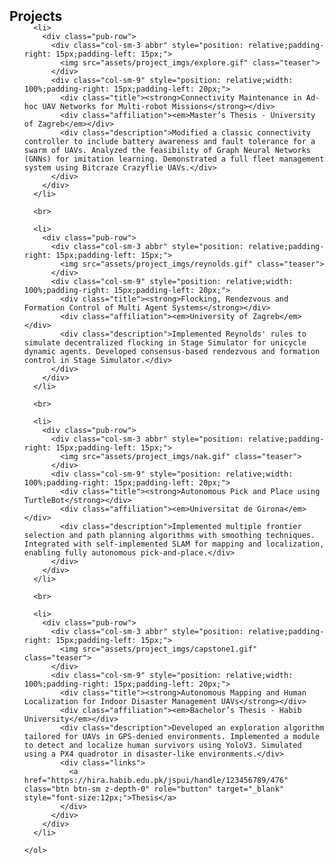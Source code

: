 <!DOCTYPE html>
<html lang="en">
<head>
  <meta charset="UTF-8">
  <meta name="viewport" content="width=device-width, initial-scale=1.0">
  <title>Projects</title>
  <style>
    /* CSS for consistent image sizing */
    .teaser {
      width: 300px; /* Set a consistent width */
      height: 150px; /* Set a consistent height */
      object-fit: cover; /* Ensures images fill the area while preserving aspect ratio */
      border-radius: 8px; /* Optional: Adds rounded corners */
      box-shadow: 0px 4px 6px rgba(0, 0, 0, 0.1); /* Optional: Adds a subtle shadow */
    }
  </style>
</head>
<body>
  <h2 id="projects" style="margin: 2px 0px -15px;">Projects</h2>

  <div class="projects">
    <ol class="bibliography">

      <li>
        <div class="pub-row">
          <div class="col-sm-3 abbr" style="position: relative;padding-right: 15px;padding-left: 15px;">
            <img src="assets/project_imgs/explore.gif" class="teaser">
          </div>
          <div class="col-sm-9" style="position: relative;width: 100%;padding-right: 15px;padding-left: 20px;">
            <div class="title"><strong>Connectivity Maintenance in Ad-hoc UAV Networks for Multi-robot Missions</strong></div>
            <div class="affiliation"><em>Master’s Thesis - University of Zagreb</em></div>
            <div class="description">Modified a classic connectivity controller to include battery awareness and fault tolerance for a swarm of UAVs. Analyzed the feasibility of Graph Neural Networks (GNNs) for imitation learning. Demonstrated a full fleet management system using Bitcraze Crazyflie UAVs.</div>
          </div>
        </div>
      </li>

      <br>

      <li>
        <div class="pub-row">
          <div class="col-sm-3 abbr" style="position: relative;padding-right: 15px;padding-left: 15px;">
            <img src="assets/project_imgs/reynolds.gif" class="teaser">
          </div>
          <div class="col-sm-9" style="position: relative;width: 100%;padding-right: 15px;padding-left: 20px;">
            <div class="title"><strong>Flocking, Rendezvous and Formation Control of Multi Agent Systems</strong></div>
            <div class="affiliation"><em>University of Zagreb</em></div>
            <div class="description">Implemented Reynolds' rules to simulate decentralized flocking in Stage Simulator for unicycle dynamic agents. Developed consensus-based rendezvous and formation control in Stage Simulator.</div>
          </div>
        </div>
      </li>

      <br>

      <li>
        <div class="pub-row">
          <div class="col-sm-3 abbr" style="position: relative;padding-right: 15px;padding-left: 15px;">
            <img src="assets/project_imgs/nak.gif" class="teaser">
          </div>
          <div class="col-sm-9" style="position: relative;width: 100%;padding-right: 15px;padding-left: 20px;">
            <div class="title"><strong>Autonomous Pick and Place using TurtleBot</strong></div>
            <div class="affiliation"><em>Universitat de Girona</em></div>
            <div class="description">Implemented multiple frontier selection and path planning algorithms with smoothing techniques. Integrated with self-implemented SLAM for mapping and localization, enabling fully autonomous pick-and-place.</div>
          </div>
        </div>
      </li>

      <br>

      <li>
        <div class="pub-row">
          <div class="col-sm-3 abbr" style="position: relative;padding-right: 15px;padding-left: 15px;">
            <img src="assets/project_imgs/capstone1.gif" class="teaser">
          </div>
          <div class="col-sm-9" style="position: relative;width: 100%;padding-right: 15px;padding-left: 20px;">
            <div class="title"><strong>Autonomous Mapping and Human Localization for Indoor Disaster Management UAVs</strong></div>
            <div class="affiliation"><em>Bachelor’s Thesis - Habib University</em></div>
            <div class="description">Developed an exploration algorithm tailored for UAVs in GPS-denied environments. Implemented a module to detect and localize human survivors using YoloV3. Simulated using a PX4 quadrotor in disaster-like environments.</div>
            <div class="links">
              <a href="https://hira.habib.edu.pk/jspui/handle/123456789/476" class="btn btn-sm z-depth-0" role="button" target="_blank" style="font-size:12px;">Thesis</a>
            </div>
          </div>
        </div>
      </li>

    </ol>
  </div>
</body>
</html>



<!-- <li>
<div class="pub-row">
  <div class="col-sm-3 abbr" style="position: relative;padding-right: 15px;padding-left: 15px;">
    <img src="assets/paper_imgs/p1.png" class="teaser img-fluid z-depth-1">
  </div>
  <div class="col-sm-9" style="position: relative;width: 100%;padding-right: 15px;padding-left: 20px;">
    <div class="title">Collaborative Multi-UAV Exploration for Search and Rescue</div>
    <div class="affiliation"><em>University of Girona</em></div>
    <div class="description">Implemented multi-UAV exploration strategy to achieve maximum coverage and localize humans. Developed a 'human-aware' exploration algorithm that improves the time taken to localize humans.</div>
  </div>
</div>
</li> -->